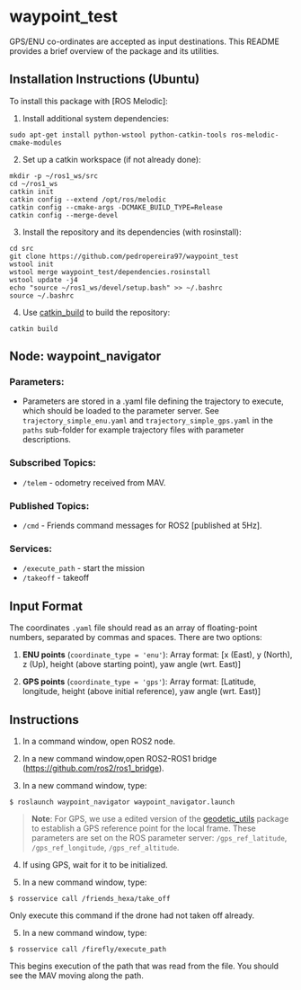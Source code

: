 # waypoint_test

GPS/ENU co-ordinates are accepted as input destinations.
This README provides a brief overview of the package and its utilities.

## Installation Instructions (Ubuntu)

To install this package with [ROS Melodic]:

1. Install additional system dependencies:

```
sudo apt-get install python-wstool python-catkin-tools ros-melodic-cmake-modules
```

2. Set up a catkin workspace (if not already done):

```
mkdir -p ~/ros1_ws/src
cd ~/ros1_ws
catkin init
catkin config --extend /opt/ros/melodic
catkin config --cmake-args -DCMAKE_BUILD_TYPE=Release
catkin config --merge-devel
```

3. Install the repository and its dependencies (with rosinstall):

```
cd src
git clone https://github.com/pedropereira97/waypoint_test
wstool init
wstool merge waypoint_test/dependencies.rosinstall
wstool update -j4
echo "source ~/ros1_ws/devel/setup.bash" >> ~/.bashrc
source ~/.bashrc
```
 
4. Use [catkin_build](http://catkin-tools.readthedocs.io/en/latest/verbs/catkin_build.html) to build the repository:

```
catkin build
```

## Node: waypoint_navigator

### Parameters:

* Parameters are stored in a .yaml file defining the trajectory to execute, which should be loaded to the parameter server. See ``trajectory_simple_enu.yaml`` and ``trajectory_simple_gps.yaml`` in the ``paths`` sub-folder for example trajectory files with parameter descriptions.

### Subscribed Topics:

* `/telem` - odometry received from MAV.

### Published Topics:

* `/cmd` - Friends command messages for ROS2 [published at 5Hz].

### Services:

* `/execute_path` - start the mission
* `/takeoff` - takeoff 
<!--* `/land` - land
* `/abort_path` - stop sending waypoints-->

## Input Format

The coordinates ``.yaml`` file should read as an array of floating-point numbers, separated by commas and spaces. There are two options:

1. **ENU points** (`coordinate_type = 'enu'`):
  Array format: [x (East), y (North), z (Up), height (above starting point), yaw angle (wrt. East)]

2. **GPS points** (`coordinate_type = 'gps'`):
  Array format: [Latitude, longitude, height (above initial reference), yaw angle (wrt. East)]
 
## Instructions

1. In a command window, open ROS2 node.

2. In a new command window,open ROS2-ROS1 bridge (https://github.com/ros2/ros1_bridge).

3. In a new command window, type:

 ```
 $ roslaunch waypoint_navigator waypoint_navigator.launch
 ```
 
  > **Note**: For GPS, we use a edited version of the [geodetic_utils](https://github.com/ethz-asl/geodetic_utils) package to establish a GPS reference point for the local frame. These parameters are set on the ROS parameter server: `/gps_ref_latitude`, `/gps_ref_longitude`, `/gps_ref_altitude`.
  
4. If using GPS, wait for it to be initialized.

5. In a new command window, type:

 ```
 $ rosservice call /friends_hexa/take_off
 ```
   
  Only execute this command if the drone had not taken off already.
   
5. In a new command window, type:

 ```
 $ rosservice call /firefly/execute_path
 ```
 
 This begins execution of the path that was read from the file. You should see the MAV moving along the path.
